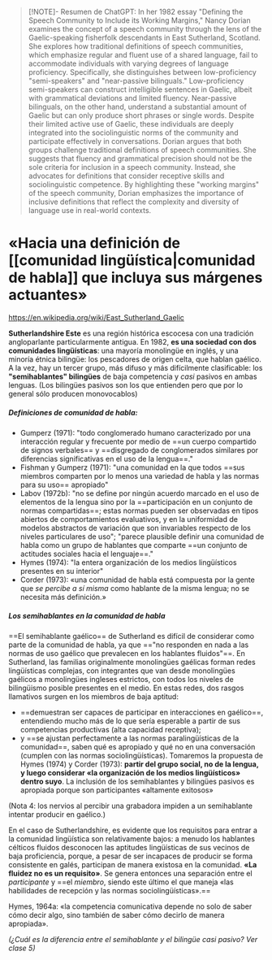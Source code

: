 > [!NOTE]- Resumen de ChatGPT:
> In her 1982 essay "Defining the Speech Community to Include its Working Margins," Nancy Dorian examines the concept of a speech community through the lens of the Gaelic-speaking fisherfolk descendants in East Sutherland, Scotland. She explores how traditional definitions of speech communities, which emphasize regular and fluent use of a shared language, fail to accommodate individuals with varying degrees of language proficiency. Specifically, she distinguishes between low-proficiency "semi-speakers" and "near-passive bilinguals."
Low-proficiency semi-speakers can construct intelligible sentences in Gaelic, albeit with grammatical deviations and limited fluency. Near-passive bilinguals, on the other hand, understand a substantial amount of Gaelic but can only produce short phrases or single words. Despite their limited active use of Gaelic, these individuals are deeply integrated into the sociolinguistic norms of the community and participate effectively in conversations.
Dorian argues that both groups challenge traditional definitions of speech communities. She suggests that fluency and grammatical precision should not be the sole criteria for inclusion in a speech community. Instead, she advocates for definitions that consider receptive skills and sociolinguistic competence. By highlighting these "working margins" of the speech community, Dorian emphasizes the importance of inclusive definitions that reflect the complexity and diversity of language use in real-world contexts.
# «Hacia una definición de [[comunidad lingüística|comunidad de habla]] que incluya sus márgenes actuantes»

https://en.wikipedia.org/wiki/East_Sutherland_Gaelic

**Sutherlandshire Este** es una región histórica escocesa con una tradición angloparlante particularmente antigua. En 1982, **es una sociedad con dos comunidades lingüísticas**: una mayoría monolingüe en inglés, y una minoría étnica bilingüe: los pescadores de origen celta, que hablan gaélico. 
A la vez, hay un tercer grupo, más difuso y más difícilmente clasificable: los **"semihablantes" bilingües** de baja competencia y *casi* pasivos en ambas lenguas. (Los bilingües pasivos son los que entienden pero que por lo general sólo producen monovocablos)
##### Definiciones de _comunidad de habla_:
- Gumperz (1971): "todo conglomerado humano caracterizado por una interacción regular y frecuente por medio de ==un cuerpo compartido de signos verbales== y ==disgregado de conglomerados similares por diferencias significativas en el uso de la lengua==."
- Fishman y Gumperz (1971): "una comunidad en la que todos ==sus miembros comparten por lo menos una variedad de habla y las normas para su uso== apropiado"
- Labov (1972b): "no se define por ningún acuerdo marcado en el uso de elementos de la lengua sino por la ==participación en un conjunto de normas compartidas==; estas normas pueden ser observadas en tipos abiertos de comportamientos evaluativos, y en la uniformidad de modelos abstractos de variación que son invariables respecto de los niveles particulares de uso"; "parece plausible definir una comunidad de habla como un grupo de hablantes que comparte ==un conjunto de actitudes sociales hacia el lenguaje==."
- Hymes (1974): "la entera organización de los medios lingüísticos presentes en su interior"
- Corder (1973): «una comunidad de habla está compuesta por la gente que *se percibe a sí misma* como hablante de la misma lengua; no se necesita más definición.»
##### Los semihablantes en la comunidad de habla
==El semihablante gaélico== de Sutherland es difícil de considerar como parte de la comunidad de habla, ya que =="no responden en nada a las normas de uso gaélico que prevalecen en los hablantes fluidos"==. En Sutherland, las familias originalmente monolingües gaélicas forman redes lingüísticas complejas, con integrantes que van desde monolingües gaélicos a monolingües ingleses estrictos, con todos los niveles de bilingüismo posible presentes en el medio. En estas redes, dos rasgos llamativos surgen en los miembros de baja aptitud:
- ==demuestran ser capaces de participar en interacciones en gaélico==, entendiendo mucho más de lo que sería esperable a partir de sus competencias productivas (alta capacidad receptiva);
- y ==se ajustan perfectamente a las normas paralingüísticas de la comunidad==, saben qué es apropiado y qué no en una conversación (cumplen con las normas sociolingüísticas).
Tomaremos la propuesta de Hymes (1974) y Corder (1973): **partir del grupo social, no de la lengua, y luego considerar «la organización de los medios lingüísticos» dentro suyo**. La inclusión de los semihablantes y bilingües pasivos es apropiada porque son participantes «altamente exitosos»

(Nota 4: los nervios al percibir una grabadora impiden a un semihablante intentar producir en gaélico.)

En el caso de Sutherlandshire, es evidente que los requisitos para entrar a la comunidad lingüística son relativamente bajos: a menudo los hablantes célticos fluidos desconocen las aptitudes lingüísticas de sus vecinos de baja proficiencia, porque, a pesar de ser incapaces de producir se forma consistente en galés, participan de manera existosa en la comunidad. **«La fluidez no es un requisito»**. Se genera entonces una separación entre el *participante* y ==el *miembro*, siendo este último el que maneja «las habilidades de recepción y las normas sociolingüísticas».== 

Hymes, 1964a: «la competencia comunicativa depende no solo de saber cómo decir algo, sino también de saber cómo decirlo de manera apropiada». 

_(¿Cuál es la diferencia entre el semihablante y el bilingüe casi pasivo? Ver clase 5)_

